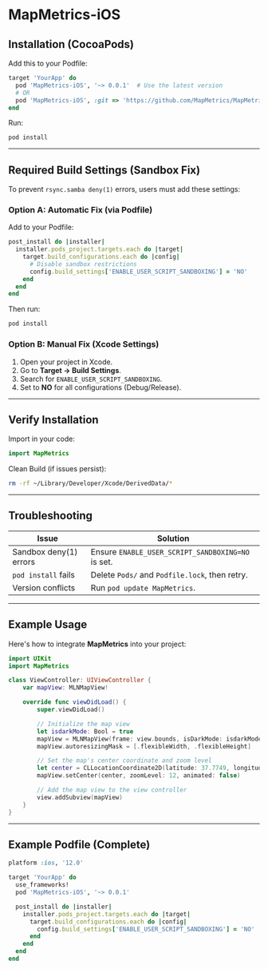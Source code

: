 # MapMetrics-iOS

## Installation (CocoaPods)

Add this to your Podfile:

```ruby
target 'YourApp' do  
  pod 'MapMetrics-iOS', '~> 0.0.1'  # Use the latest version  
  # OR
  pod 'MapMetrics-iOS', :git => 'https://github.com/MapMetrics/MapMetrics-iOS', :tag => '0.0.1'
end
```

Run:

```bash
pod install  
```

---

## Required Build Settings (Sandbox Fix)

To prevent `rsync.samba deny(1)` errors, users must add these settings:

### Option A: Automatic Fix (via Podfile)

Add to your Podfile:

```ruby
post_install do |installer|  
  installer.pods_project.targets.each do |target|  
    target.build_configurations.each do |config|  
      # Disable sandbox restrictions  
      config.build_settings['ENABLE_USER_SCRIPT_SANDBOXING'] = 'NO'  
    end  
  end  
end  
```

Then run:

```bash
pod install  
```

### Option B: Manual Fix (Xcode Settings)

1. Open your project in Xcode.
2. Go to **Target → Build Settings**.
3. Search for `ENABLE_USER_SCRIPT_SANDBOXING`.
4. Set to **NO** for all configurations (Debug/Release).

---

## Verify Installation

Import in your code:

```swift
import MapMetrics  
```

Clean Build (if issues persist):

```bash
rm -rf ~/Library/Developer/Xcode/DerivedData/*  
```

---

## Troubleshooting

| Issue                     | Solution  |
|---------------------------|-----------|
| Sandbox deny(1) errors    | Ensure `ENABLE_USER_SCRIPT_SANDBOXING=NO` is set. |
| `pod install` fails       | Delete `Pods/` and `Podfile.lock`, then retry. |
| Version conflicts         | Run `pod update MapMetrics`. |

---

## Example Usage

Here's how to integrate **MapMetrics** into your project:

```swift
import UIKit
import MapMetrics

class ViewController: UIViewController {
    var mapView: MLNMapView!

    override func viewDidLoad() {
        super.viewDidLoad()

        // Initialize the map view
        let isdarkMode: Bool = true
        mapView = MLNMapView(frame: view.bounds, isDarkMode: isdarkMode)
        mapView.autoresizingMask = [.flexibleWidth, .flexibleHeight]

        // Set the map's center coordinate and zoom level
        let center = CLLocationCoordinate2D(latitude: 37.7749, longitude: -122.4194) // San Francisco
        mapView.setCenter(center, zoomLevel: 12, animated: false)

        // Add the map view to the view controller
        view.addSubview(mapView)
    }
}
```

---

## Example Podfile (Complete)

```ruby
platform :ios, '12.0'  

target 'YourApp' do  
  use_frameworks!  
  pod 'MapMetrics-iOS', '~> 0.0.1'  

  post_install do |installer|  
    installer.pods_project.targets.each do |target|  
      target.build_configurations.each do |config|  
        config.build_settings['ENABLE_USER_SCRIPT_SANDBOXING'] = 'NO'  
      end  
    end  
  end  
end  
```

